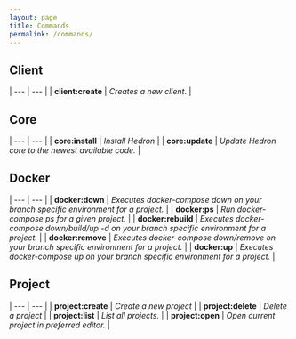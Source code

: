 ```yaml
---
layout: page
title: Commands
permalink: /commands/
---
```

## Client

| --- | --- |
| **client:create** | *Creates a new client.* |

## Core

| --- | --- |
| **core:install** | *Install Hedron* |
| **core:update** | *Update Hedron core to the newest available code.* |

## Docker

| --- | --- |
| **docker:down** | *Executes docker-compose down on your branch specific environment for a project.* |
| **docker:ps** | *Run docker-compose ps for a given project.* |
| **docker:rebuild** | *Executes docker-compose down/build/up -d on your branch specific environment for a project.* |
| **docker:remove** | *Executes docker-compose down/remove on your branch specific environment for a project.* |
| **docker:up** | *Executes docker-compose up on your branch specific environment for a project.* |

## Project

| --- | --- |
| **project:create** | *Create a new project* |
| **project:delete** | *Delete a project* |
| **project:list** | *List all projects.* |
| **project:open** | *Open current project in preferred editor.* |

